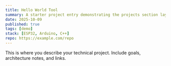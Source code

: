 ```yaml
---
title: Hello World Tool
summary: A starter project entry demonstrating the projects section layout.
date: 2025-10-09
published: true
tags: [demo]
stack: [ESP32, Arduino, C++]
repo: https://example.com/repo
---
```

This is where you describe your technical project. Include goals, architecture notes, and links.
